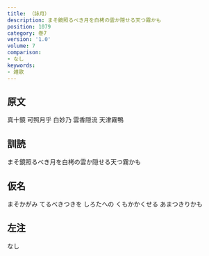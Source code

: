 ```yaml
---
title: （詠月）
description: まそ鏡照るべき月を白栲の雲か隠せる天つ霧かも
position: 1079
category: 巻7
version: '1.0'
volume: 7
comparison:
- なし
keywords:
- 雑歌
---
```


## 原文

真十鏡 可照月乎 白妙乃 雲香隠流 天津霧鴨

## 訓読

まそ鏡照るべき月を白栲の雲か隠せる天つ霧かも

## 仮名

まそかがみ てるべきつきを しろたへの くもかかくせる あまつきりかも

## 左注

なし
